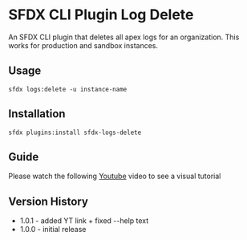 # SFDX CLI Plugin Log Delete

An SFDX CLI plugin that deletes all apex logs for an organization. This works for production and sandbox instances.

## Usage

``` sfdx logs:delete -u instance-name ```

## Installation
``` sfdx plugins:install sfdx-logs-delete ```

## Guide

Please watch the following [Youtube](https://youtu.be/dg9MY3lmO8E) video to see a visual tutorial

## Version History

- 1.0.1 - added YT link + fixed --help text
- 1.0.0 - initial release